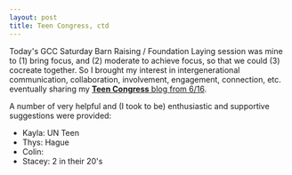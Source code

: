 ```yaml
---
layout: post
title: Teen Congress, ctd
---
```


Today's GCC Saturday Barn Raising / Foundation Laying session was mine
to (1) bring focus, and (2) moderate to achieve focus, so that we
could (3) cocreate together. So I brought my interest in
intergenerational communication, collaboration, involvement,
engagement, connection, etc. eventually sharing my [**Teen Congress**
blog from 6/16](2020-06-16-20200616-TeenCongress.md).

A number of very helpful and (I took to be) enthusiastic and
supportive suggestions were provided:

* Kayla: UN Teen
* Thys: Hague
* Colin:
* Stacey: 2 in their 20's
